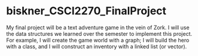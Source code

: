 # biskner_CSCI2270_FinalProject
My final project will be a text adventure game in the vein of Zork. I will use the data structures we learned over the semester to implement this project. For example, I will create the game world with a graph; I will build the hero with a class, and I will construct an inventory with a linked list (or vector). 
